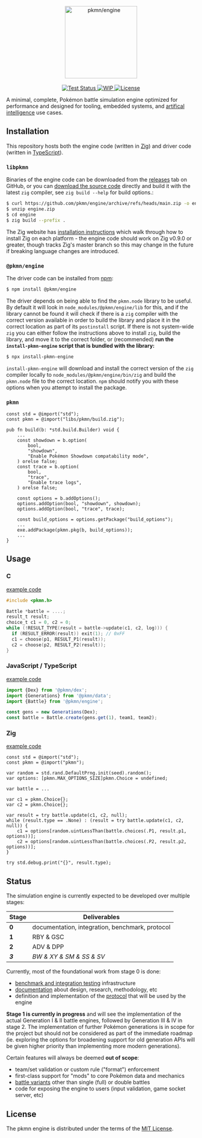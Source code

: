 <p align="center">
  <img alt="pkmn/engine" width="192" height="192" src="https://pkmn.cc/engine.svg" />
  <br />
  <br />
  <a href="https://github.com/pkmn/engine/actions/workflows/test.yml">
    <img alt="Test Status" src="https://github.com/pkmn/engine/workflows/Tests/badge.svg" />
  </a>
  <a href="#status">
    <img alt="WIP" src="https://img.shields.io/badge/status-WIP-red.svg" />
  </a>
  <a href="https://github.com/pkmn/engine/blob/master/LICENSE">
    <img alt="License" src="https://img.shields.io/badge/License-MIT-blue.svg" />
  </a>
</p>

A minimal, complete, Pokémon battle simulation engine optimized for performance and designed for
tooling, embedded systems, and [artifical intelligence](https://github.com/pkmn/0-ERROR) use cases.

## Installation

This repository hosts both the engine code (written in [Zig](https://ziglang.org/)) and driver code
(written in [TypeScript](https://www.typescriptlang.org/)).

### `libpkmn`

Binaries of the engine code can be downloaded from the
[releases](https://github.com/pkmn/engine/releases) tab on GitHub, or you can [download the source
code](https://github.com/pkmn/engine/archive/refs/heads/main.zip) directly and build it with the
latest `zig` compiler, see `zig build --help` for build options.:

```sh
$ curl https://github.com/pkmn/engine/archive/refs/heads/main.zip -o engine.zip
$ unzip engine.zip
$ cd engine
$ zig build --prefix .
```

The Zig website has [installation instructions](https://ziglang.org/learn/getting-started/) which
walk through how to install Zig on each platform - the engine code should work on Zig v0.9.0 or
greater, though tracks Zig's master branch so this may change in the future if breaking language
changes are introduced.

### `@pkmn/engine`

The driver code can be installed from [npm](https://www.npmjs.com/package/@pkmn/engine):

```sh
$ npm install @pkmn/engine
```

The driver depends on being able to find the `pkmn.node` library to be useful. By default it will
look in `node_modules/@pkmn/engine/lib` for this, and if the library cannot be found it will check
if there is a `zig` compiler with the correct version available in order to build the library and
place it in the correct location as part of its `postinstall` script. If there is not system-wide
`zig` you can either follow the instructions above to install `zig`, build the library, and move it
to the correct folder, or (recommended) **run the `install-pkmn-engine` script that is bundled with
the library:**

```sh
$ npx install-pkmn-engine
```

`install-pkmn-engine` will download and install the correct version of the  `zig` compiler locally
to `node_modules/@pkmn/engine/bin/zig` and build the `pkmn.node` file to the correct location. `npm`
should notify you with these options when you attempt to install the package.

### `pkmn`

```zig
const std = @import("std");
const pkmn = @import("libs/pkmn/build.zig");

pub fn build(b: *std.build.Builder) void {
    ...
    const showdown = b.option(
        bool,
        "showdown",
        "Enable Pokémon Showdown compatability mode",
    ) orelse false;
    const trace = b.option(
        bool,
        "trace",
        "Enable trace logs",
    ) orelse false;

    const options = b.addOptions();
    options.addOption(bool, "showdown", showdown);
    options.addOption(bool, "trace", trace);

    const build_options = options.getPackage("build_options");
    ...
    exe.addPackage(pkmn.pkg(b, build_options));
    ...
}
```

## Usage

### C

[example code](src/examples/c)

```c
#include <pkmn.h>

Battle *battle = ....;
result_t result;
choice_t c1 = 0, c2 = 0;
while (!RESULT_TYPE(result = battle->update(c1, c2, log))) {
  if (RESULT_ERROR(result)) exit(1); // 0xFF
  c1 = choose(p1, RESULT_P1(result));
  c2 = choose(p2, RESULT_P2(result));
}
```

### JavaScript / TypeScript

[example code](src/examples/js)

```ts
import {Dex} from '@pkmn/dex';
import {Generations} from '@pkmn/data';
import {Battle} from '@pkmn/engine';

const gens = new Generations(Dex);
const battle = Battle.create(gens.get(1), team1, team2);
```

### Zig

[example code](src/examples/zig)

```zig
const std = @import("std");
const pkmn = @import("pkmn");

var random = std.rand.DefaultPrng.init(seed).random();
var options: [pkmn.MAX_OPTIONS_SIZE]pkmn.Choice = undefined;

var battle = ...

var c1 = pkmn.Choice{};
var c2 = pkmn.Choice{};

var result = try battle.update(c1, c2, null);
while (result.type == .None) : (result = try battle.update(c1, c2, null)) {
    c1 = options[random.uintLessThan(battle.choices(.P1, result.p1, options))];
    c2 = options[random.uintLessThan(battle.choices(.P2, result.p2, options))];
}

try std.debug.print("{}", result.type);
```

## Status

The simulation engine is currently expected to be developed over multiple stages:

| Stage   | Deliverables                                    |
| ------- | ----------------------------------------------- |
| **0**   | documentation, integration, benchmark, protocol |
| **1**   | RBY & GSC                                       |
| **2**   | ADV & DPP                                       |
| _**3**_ | _BW & XY & SM & SS & SV_                        |

Currently, most of the foundational work from stage 0 is done:
  
- [benchmark and integration testing](src/test) infrastructure
- [documentation](docs) about design, research, methodology, etc
- definition and implementation of the [protocol](docs/PROTOCOL.md) that will be used by the engine

**Stage 1 is currently in progress** and will see the implementation of the actual Generation I & II
battle engines, followed by Generation III & IV in stage 2. The implementation of further Pokémon
generations is in scope for the project but should not be considered as part of the immediate
roadmap (ie. exploring the options for broadening support for old generation APIs will be given
higher priority than implementing more modern generations).

Certain features will always be deemed **out of scope**:

- team/set validation or custom rule ("format") enforcement
- first-class support for "mods" to core Pokémon data and mechanics
- [battle variants](https://bulbapedia.bulbagarden.net/wiki/Pok%C3%A9mon_battle#Battle_variants)
  other than single (full) or double battles
- code for exposing the engine to users (input validation, game socket server, etc)

## License

The pkmn engine is distributed under the terms of the [MIT License](LICENSE).
